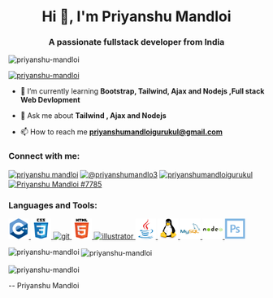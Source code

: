 <h1 align="center">Hi 👋, I'm Priyanshu Mandloi</h1>
<h3 align="center">A passionate fullstack developer from India</h3>

<p align="left"> <img src="https://komarev.com/ghpvc/?username=priyanshu-mandloi&label=Profile%20views&color=0e75b6&style=flat" alt="priyanshu-mandloi" /> </p>

<p align="left"> <a href="https://github.com/ryo-ma/github-profile-trophy"><img src="https://github-profile-trophy.vercel.app/?username=priyanshu-mandloi" alt="priyanshu-mandloi" /></a> </p>

- 🌱 I’m currently learning **Bootstrap, Tailwind, Ajax and Nodejs ,Full stack Web Devlopment**

- 💬 Ask me about **Tailwind , Ajax and Nodejs**

- 📫 How to reach me **priyanshumandloigurukul@gmail.com**   

<h3 align="left">Connect with me:</h3>
<p align="left">
<a href="https://linkedin.com/in/priyanshu mandloi" target="blank"><img align="center" src="https://raw.githubusercontent.com/rahuldkjain/github-profile-readme-generator/master/src/images/icons/Social/linked-in-alt.svg" alt="priyanshu mandloi" height="30" width="40" /></a>
<a href="https://www.hackerrank.com/@priyanshumandlo3" target="blank"><img align="center" src="https://raw.githubusercontent.com/rahuldkjain/github-profile-readme-generator/master/src/images/icons/Social/hackerrank.svg" alt="@priyanshumandlo3" height="30" width="40" /></a>
<a href="https://www.leetcode.com/priyanshumandloigurukul" target="blank"><img align="center" src="https://raw.githubusercontent.com/rahuldkjain/github-profile-readme-generator/master/src/images/icons/Social/leet-code.svg" alt="priyanshumandloigurukul" height="30" width="40" /></a>
<a href="https://discord.gg/Priyanshu Mandloi #7785" target="blank"><img align="center" src="https://raw.githubusercontent.com/rahuldkjain/github-profile-readme-generator/master/src/images/icons/Social/discord.svg" alt="Priyanshu Mandloi #7785" height="30" width="40" /></a>
</p>

<h3 align="left">Languages and Tools:</h3>
<p align="left"> <a href="https://www.w3schools.com/cpp/" target="_blank" rel="noreferrer"> <img src="https://raw.githubusercontent.com/devicons/devicon/master/icons/cplusplus/cplusplus-original.svg" alt="cplusplus" width="40" height="40"/> </a> <a href="https://www.w3schools.com/css/" target="_blank" rel="noreferrer"> <img src="https://raw.githubusercontent.com/devicons/devicon/master/icons/css3/css3-original-wordmark.svg" alt="css3" width="40" height="40"/> </a> <a href="https://git-scm.com/" target="_blank" rel="noreferrer"> <img src="https://www.vectorlogo.zone/logos/git-scm/git-scm-icon.svg" alt="git" width="40" height="40"/> </a> <a href="https://www.w3.org/html/" target="_blank" rel="noreferrer"> <img src="https://raw.githubusercontent.com/devicons/devicon/master/icons/html5/html5-original-wordmark.svg" alt="html5" width="40" height="40"/> </a> <a href="https://www.adobe.com/in/products/illustrator.html" target="_blank" rel="noreferrer"> <img src="https://www.vectorlogo.zone/logos/adobe_illustrator/adobe_illustrator-icon.svg" alt="illustrator" width="40" height="40"/> </a> <a href="https://www.java.com" target="_blank" rel="noreferrer"> <img src="https://raw.githubusercontent.com/devicons/devicon/master/icons/java/java-original.svg" alt="java" width="40" height="40"/> </a> <a href="https://www.linux.org/" target="_blank" rel="noreferrer"> <img src="https://raw.githubusercontent.com/devicons/devicon/master/icons/linux/linux-original.svg" alt="linux" width="40" height="40"/> </a> <a href="https://www.mysql.com/" target="_blank" rel="noreferrer"> <img src="https://raw.githubusercontent.com/devicons/devicon/master/icons/mysql/mysql-original-wordmark.svg" alt="mysql" width="40" height="40"/> </a> <a href="https://nodejs.org" target="_blank" rel="noreferrer"> <img src="https://raw.githubusercontent.com/devicons/devicon/master/icons/nodejs/nodejs-original-wordmark.svg" alt="nodejs" width="40" height="40"/> </a> <a href="https://www.photoshop.com/en" target="_blank" rel="noreferrer"> <img src="https://raw.githubusercontent.com/devicons/devicon/master/icons/photoshop/photoshop-line.svg" alt="photoshop" width="40" height="40"/> </a> </p>

<p><img align="left" src="https://github-readme-stats.vercel.app/api/top-langs?username=priyanshu-mandloi&show_icons=true&locale=en&layout=compact" alt="priyanshu-mandloi" /></p>

<p>&nbsp;<img align="center" src="https://github-readme-stats.vercel.app/api?username=priyanshu-mandloi&show_icons=true&locale=en" alt="priyanshu-mandloi" /></p>

<p><img align="center" src="https://github-readme-streak-stats.herokuapp.com/?user=priyanshu-mandloi&" alt="priyanshu-mandloi" /></p>

-- Priyanshu Mandloi

